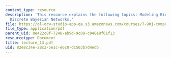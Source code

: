 ```yaml
---
content_type: resource
description: 'This resource explains the following topics: Modeling Biological Systems,
  Discrete Bayesian Networks.'
file: https://ol-ocw-studio-app-qa.s3.amazonaws.com/courses/7-90j-computational-functional-genomics-spring-2005/82e8c34e28c25e1ce6c0dc503b7d4edb_lecture_13.pdf
file_type: application/pdf
parent_uid: 8e422c8f-7248-ab9d-9c08-c848e8f61f13
resourcetype: Document
title: lecture_13.pdf
uid: 82e8c34e-28c2-5e1c-e6c0-dc503b7d4edb
---
```

